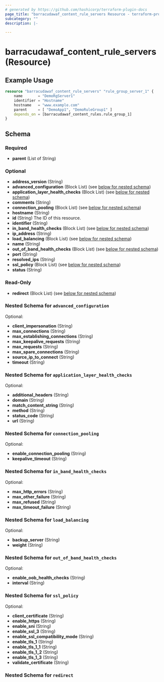 ```yaml
---
# generated by https://github.com/hashicorp/terraform-plugin-docs
page_title: "barracudawaf_content_rule_servers Resource - terraform-provider-barracudawaf"
subcategory: ""
description: |-
  
---
```


# barracudawaf_content_rule_servers (Resource)



## Example Usage

```terraform
resource "barracudawaf_content_rule_servers" "rule_group_server_1" {
    name       = "DemoRgServer1"
    identifier = "Hostname"
    hostname   = "www.example.com"
    parent     = [ "DemoApp1", "DemoRuleGroup1" ]
    depends_on = [barracudawaf_content_rules.rule_group_1]
}
```

<!-- schema generated by tfplugindocs -->
## Schema

### Required

- **parent** (List of String)

### Optional

- **address_version** (String)
- **advanced_configuration** (Block List) (see [below for nested schema](#nestedblock--advanced_configuration))
- **application_layer_health_checks** (Block List) (see [below for nested schema](#nestedblock--application_layer_health_checks))
- **comments** (String)
- **connection_pooling** (Block List) (see [below for nested schema](#nestedblock--connection_pooling))
- **hostname** (String)
- **id** (String) The ID of this resource.
- **identifier** (String)
- **in_band_health_checks** (Block List) (see [below for nested schema](#nestedblock--in_band_health_checks))
- **ip_address** (String)
- **load_balancing** (Block List) (see [below for nested schema](#nestedblock--load_balancing))
- **name** (String)
- **out_of_band_health_checks** (Block List) (see [below for nested schema](#nestedblock--out_of_band_health_checks))
- **port** (String)
- **resolved_ips** (String)
- **ssl_policy** (Block List) (see [below for nested schema](#nestedblock--ssl_policy))
- **status** (String)

### Read-Only

- **redirect** (Block List) (see [below for nested schema](#nestedblock--redirect))

<a id="nestedblock--advanced_configuration"></a>
### Nested Schema for `advanced_configuration`

Optional:

- **client_impersonation** (String)
- **max_connections** (String)
- **max_establishing_connections** (String)
- **max_keepalive_requests** (String)
- **max_requests** (String)
- **max_spare_connections** (String)
- **source_ip_to_connect** (String)
- **timeout** (String)


<a id="nestedblock--application_layer_health_checks"></a>
### Nested Schema for `application_layer_health_checks`

Optional:

- **additional_headers** (String)
- **domain** (String)
- **match_content_string** (String)
- **method** (String)
- **status_code** (String)
- **url** (String)


<a id="nestedblock--connection_pooling"></a>
### Nested Schema for `connection_pooling`

Optional:

- **enable_connection_pooling** (String)
- **keepalive_timeout** (String)


<a id="nestedblock--in_band_health_checks"></a>
### Nested Schema for `in_band_health_checks`

Optional:

- **max_http_errors** (String)
- **max_other_failure** (String)
- **max_refused** (String)
- **max_timeout_failure** (String)


<a id="nestedblock--load_balancing"></a>
### Nested Schema for `load_balancing`

Optional:

- **backup_server** (String)
- **weight** (String)


<a id="nestedblock--out_of_band_health_checks"></a>
### Nested Schema for `out_of_band_health_checks`

Optional:

- **enable_oob_health_checks** (String)
- **interval** (String)


<a id="nestedblock--ssl_policy"></a>
### Nested Schema for `ssl_policy`

Optional:

- **client_certificate** (String)
- **enable_https** (String)
- **enable_sni** (String)
- **enable_ssl_3** (String)
- **enable_ssl_compatibility_mode** (String)
- **enable_tls_1** (String)
- **enable_tls_1_1** (String)
- **enable_tls_1_2** (String)
- **enable_tls_1_3** (String)
- **validate_certificate** (String)


<a id="nestedblock--redirect"></a>
### Nested Schema for `redirect`


